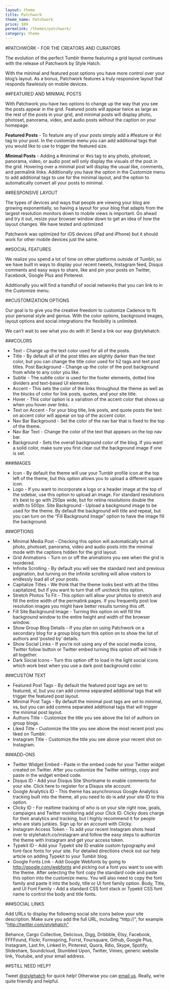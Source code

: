 ```yaml
---
layout: theme
title: Patchwork
theme_name: Patchwork
price: $99
permalink: /themes/patchwork/
category: theme
---
```


#PATCHWORK - FOR THE CREATORS AND CURATORS

The evolution of the perfect Tumblr theme featuring a grid layout continues with the release of Patchwork by Style Hatch.

With the minimal and featured post options you have more control over your blog’s layout. As a bonus, Patchwork features a truly responsive layout that responds flawlessly on mobile devices.



##FEATURED AND MINIMAL POSTS

With Patchwork you have two options to change up the way that you see the posts appear in the grid. Featured posts will appear twice as large as the rest of the posts in your grid, and minimal posts will display photo, photoset, panorama, video, and audio posts without the caption on your homepage.

**Featured Posts** - To feature any of your posts simply add a #feature or #xl tag to your post. In the customize menu you can add additional tags that you would like to use to trigger the featured size.

**Minimal Posts** - Adding a #minimal or #xs tag to any photo, photoset, panorama, video, or audio post will only display the visuals of the post in the grid. Hovering over a minimal post will display the usual like, comments, and permalink links. Additionally you have the option in the Customize menu to add additional tags to use for the minimal layout, and the option to automatically convert all your posts to minimal.

##RESPONSIVE LAYOUT

The types of devices and ways that people are viewing your blog are growing exponentially, so having a layout for your blog that adapts from the largest resolution monitors down to mobile views is important. Go ahead and try it out, resize your browser window down to get an idea of how the layout changes. We have tested and optimized

Patchwork was optimized for iOS devices (iPad and iPhone) but it should work for other mobile devices just the same.

##SOCIAL FEATURES

We realize you spend a lot of time on other platforms outside of Tumblr, so we have built in ways to display your recent tweets, Instagram feed, Disqus comments and easy ways to share, like and pin your posts on Twitter, Facebook, Google Plus and Pinterest.

Additionally you will find a handful of social networks that you can link to in the Customize menu.

##CUSTOMIZATION OPTIONS

Our goal is to give you the creative freedom to customize Cadence to fit your personal style and genius. With the color options, background images, layout options and social integrations the flexibility is unlimited.

We can’t wait to see what you do with it! Send a link our way @stylehatch.

###COLORS

- Text - Change up the text color used for all of the posts.
- Title - By default all of the post titles are slightly darker than the text color, but you can change the title color used for h2 tags and text post titles.
Post Background - Change up the color of the post background from white to any color you like.
- Subtle - The subtle color is used for the footer elements, dotted line dividers and text-based UI elements.
- Accent - This sets the color of the links throughout the theme as well as the blocks of color for link posts, quotes, and your site title.
- Hover - This color option is a variation of the accent color that shows up when you hover over links.
- Text on Accent - For your blog title, link posts, and quote posts the text on accent color will appear on top of the accent color.
- Nav Bar Background - Set the color of the nav bar that is fixed to the top of the theme.
- Nav Bar Text - Change the color of the text that appears on the top nav bar.
- Background - Sets the overall background color of the blog. If you want a solid color, make sure you first clear out the background image if one is set.

###IMAGES

- Icon - By default the theme will use your Tumblr profile icon at the top left of the theme, but this option allows you to upload a different square icon.
- Logo - If you want to incorporate a logo or a header image at the top of the sidebar, use this option to upload an image. For standard resolutions it’s best to go with 250px wide, but for retina resolutions double the width to 500px.
Site Background - Upload a background image to be used for the theme. By default the background will title and repeat, but you can turn on the “Fill Background Image” option to have the image fill the background.

###OPTIONS

- Minimal Media Post - Checking this option will automatically turn all photo, photoset, panorama, video and audio posts into the minimal mode with the captions hidden for the grid layout.
- Grid Animations - Turn on or off the animations you see when the grid is reordered.
- Infinite Scrolling - By default you will see the standard next and previous pagination, but turning on the infinite scrolling will allow visitors to endlessly load all of your posts.
- Capitalize Titles - We think that the theme looks best with all the titles capitalized, but if you want to turn that off uncheck this option.
- Stretch Photos To Fit - This option will allow your photos to stretch and fill the entire width of the permalink pages. If you frequently post low resolution images you might have better results turning this off.
- Fill Site Background Image - Turning this option on will fill the background window to the entire height and width of the browser window.
- Show Group Blog Details - If you plan on using Patchwork on a secondary blog for a group blog turn this option on to show the list of authors and ‘posted by’ details.
- Show Social Links - If you’re not using any of the social media icons, Twitter follow button or Twitter embed turning this option off will hide it all together.
- Dark Social Icons - Turn this option off to load in the light social icons which work best when you use a dark post background color.

###CUSTOM TEXT

- Featured Post Tags - By default the featured post tags are set to featured, xl, but you can add comma separated additional tags that will trigger the featured post layout.
- Minimal Post Tags - By default the minimal post tags are set to minimal, xs, but you can add comma separated additional tags that will trigger the minimal post layout.
- Authors Title - Customize the title you see above the list of authors on group blogs.
- Liked Title - Customize the title you see above the most recent post you liked on Tumblr.
- Instagram Title - Customize the title you see above your recent shot on Instagram.

###ADD-ONS

- Twitter Widget Embed - Paste in the embed code for your Twitter widget created on Twitter. After you customize the Twitter settings, copy and paste in the widget embed code.
- Disqus ID - Add your Disqus Site Shortname to enable comments for your site. Click here to register for a Disqus site account.
- Google Analytics ID - This theme has asynchronous Google Analytics tracking built into the theme, all you need to do is add your site ID to this option.
- Clicky ID - For realtime tracking of who is on your site right now, goals, campaigns and Twitter monitoring add your Click ID. Clicky does charge for their analytics and tracking, but I highly recommend it for people who are stats junkies. Sign up for an account with Clicky.
- Instagram Access Token - To add your recent Instagram shots head over to stylehatch.co/instagram and follow the easy steps to authorize the theme with Instagram and get your access token.
- Typekit ID - Add your Typekit site ID enable custom typography and font-face fonts for your site. For detailed directions check out our help article on adding Typekit to your Tumblr blog.
- Google Fonts Link - Add Google Webfonts by going to http://google.com/webfonts and picking out a font you want to use with the theme. After selecting the font copy the standard code and paste this option into the customize menu. You will also need to copy the font family and paste it into the body, title or UI font family option.
Body, Title, and UI Font Family - Add a standard CSS font stack or Typekit CSS font name to control the body and title fonts.

###SOCIAL LINKS

Add URLs to display the following social site icons below your site description. Make sure you add the full URL, including “http://”, for example “http://twitter.com/stylehatch”

Behance, Cargo Collective, Delicious, Digg, Dribbble, Etsy, Facebook, FFFFound, Flickr, Formspring, Forrst, Foursquare, Github, Google Plus, Instagram, Last.fm, Linked In, Pinterest, Quora, Rdio, Skype, Spotify, Slideshare, Soundcloud, Stumbled Upon, Twitter, Vimeo, generic website link, Youtube, and your email address.

##STILL NEED HELP?

Tweet [@stylehatch](http://twitter.com/stylehatch) for quick help! Otherwise you can [email us](mailto:patchwork@stylehatch.co). Really, we’re quite friendly and helpful.